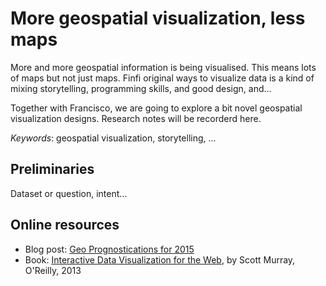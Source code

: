 # More geospatial visualization, less maps

More and more geospatial information is being visualised. This means lots of maps but not just maps. Finfi original ways to visualize data is a kind of mixing storytelling, programming skills, and good design, and...

Together with Francisco, we are going to explore a bit novel geospatial visualization designs. Research notes will be recorderd here.  

*Keywords*: geospatial  visualization, storytelling, ...

## Preliminaries
Dataset or question, intent...


## Online resources 
* Blog post: [Geo Prognostications for 2015](http://www.vicchi.org/2015/01/29/geo-prognostications-for-2015/)
* Book: [Interactive Data Visualization for the Web](http://chimera.labs.oreilly.com/books/1230000000345), by Scott Murray, O'Reilly, 2013
